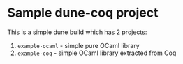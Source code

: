 # Sample dune-coq project

This is a simple dune build which has 2 projects:

1. `example-ocaml` - simple pure OCaml library
2. `example-coq` - simple OCaml library extracted from Coq

